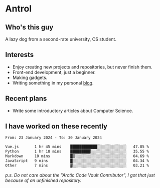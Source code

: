 # Antrol

## Who's this guy

A lazy dog from a second-rate university, CS student.

## Interests

* Enjoy creating new projects and repositories, but never finish them.
* Front-end development, just a beginner.
* Making gadgets.
* Writing something in my personal [blog](https://blog.antrol.xyz/).

## Recent plans

* Write some introductory articles about Computer Science.

<!--
* Try to develop a website for [Anime4KCPP](https://github.com/TianZerL/Anime4KCPP).
* Develop a Markdown renderer which user can customize its css, of course it is GUI-based.~~(If I could finish  it before getting bored)~~
* Work with my [teammates](https://github.com/SWJTU-Lazy-Dogs).
* Find something interests me, as a hobby after finishing my ~~boring~~ homework.
-->

## I have worked on these recently

<!--START_SECTION:waka-->

```txt
From: 23 January 2024 - To: 30 January 2024

Vue.js       1 hr 45 mins    ████████████░░░░░░░░░░░░░   47.85 %
Python       1 hr 18 mins    █████████░░░░░░░░░░░░░░░░   35.55 %
Markdown     10 mins         █▒░░░░░░░░░░░░░░░░░░░░░░░   04.69 %
JavaScript   9 mins          █░░░░░░░░░░░░░░░░░░░░░░░░   04.34 %
Other        7 mins          ▓░░░░░░░░░░░░░░░░░░░░░░░░   03.21 %
```

<!--END_SECTION:waka-->

*p.s.  Do not care about the "Arctic Code Vault Contributor", I got that just because of an unfinished repository.*

<!--
**qzmlgfj/qzmlgfj** is a ✨ _special_ ✨ repository because its `README.md` (this file) appears on your GitHub profile.

Here are some ideas to get you started:

- 🔭 I’m currently working on ...
- 🌱 I’m currently learning ...
- 👯 I’m looking to collaborate on ...
- 🤔 I’m looking for help with ...
- 💬 Ask me about ...
- 📫 How to reach me: ...
- 😄 Pronouns: ...
- ⚡ Fun fact: ...
-->
